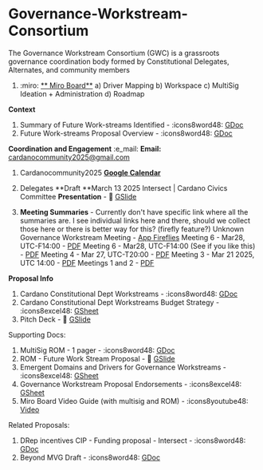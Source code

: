 # Governance-Workstream-Consortium
The Governance Workstream Consortium (GWC) is a grassroots governance coordination body formed by Constitutional Delegates, Alternates, and community members



1. :miro: [** Miro Board**](https://miro.com/app/board/uXjVIZDjWg0=/)
a) Driver Mapping
b) Workspace
c) MultiSig Ideation + Administration
d) Roadmap

**__Context__**
1. Summary of Future Work-streams Identified - :icons8word48: [GDoc](https://docs.google.com/document/d/1BIfPsHhvzEhLxU1wbMxosQn3tQHel_euIzekbFbLjG4)
2. Future Work-streams Proposal Overview - :icons8word48: [GDoc](https://docs.google.com/document/d/1H23-B1Z8gU1qTSPlNfduXle2uKfvLg_0jFw0dquIZ00)

**__Coordination and Engagement__**
:e_mail:  **Email:** cardanocommunity2025@gmail.com

1. Cardanocommunity2025 [**Google Calendar**](https://calendar.google.com/calendar/u/0?cid=Y2FyZGFub2NvbW11bml0eTIwMjVAZ21haWwuY29t)

2. Delegates **Draft **March 13 2025 Intersect | Cardano Civics Committee **Presentation** - :playground_slide: [GSlide](https://docs.google.com/presentation/d/1So4ZDLWAySk1H4QY2k41hDf48-hBckH8ta_ESxtYGbg)

3. **Meeting Summaries** - Currently don't have specific link where all the summaries are. I see individual links here and there, should we collect those here or there is better way for this? (firefly feature?)
Unknown Governance Workstream Meeting - [App Fireflies]( https://app.fireflies.ai/view/Governance-Workstreams::01JPTJQQ9G6F03XE7Q6HTMYY1K)
Meeting 6 - Mar28, UTC-F14:00 - [PDF](https://discord.com/channels/1317113094232870953/1352625662359244880/1355226719765790900)
Meeting 6 - Mar28, UTC-F14:00 (See if you like this) - [PDF](https://discord.com/channels/1317113094232870953/1352625662359244880/1355301688902287410)
Meeting 4 - Mar 27, UTC-T20:00 - [PDF](https://discord.com/channels/1317113094232870953/1352625662359244880/1355074199613472960)
Meeting 3 - Mar 21 2025, UTC 14:00 - [PDF](https://discord.com/channels/1317113094232870953/1352625662359244880/1354841447014207609)
Meetings 1 and 2 - [PDF](https://discord.com/channels/1317113094232870953/1352625662359244880/1352626295573577790)


**__Proposal Info__**
1. Cardano Constitutional Dept Workstreams - :icons8word48: [GDoc](https://docs.google.com/document/d/1ruTWv3qoyxnWSoJ1KpilttozfKQGTq0Ly4CyPpS8YM4)
2. Cardano Constitutional Dept Workstreams Budget Strategy - :icons8excel48: [GSheet](https://docs.google.com/spreadsheets/d/1ArJLvbOjkjFsj8P_KyTnMWNFzYaakJpnE0b9b4Qsbnw)
3. Pitch Deck - :playground_slide: [GSlide](https://docs.google.com/presentation/d/1fEZsi36bsMDerdjZpufPbw8WSTfktrFBzRi_LTASuHE/edit#slide=id.g34ccc24d119_0_579)

Supporting Docs:
1. MultiSig ROM - 1 pager - :icons8word48: [GDoc](https://docs.google.com/document/d/1pB-FreDfQCjlNiVYx3MtMaBfEiz7oXb9iaaDqwLZhbE/edit?usp=sharing)
2. ROM - Future Work Stream Proposal - :playground_slide: [GSlide](https://docs.google.com/presentation/d/1y3Fv_um8oMrZZ5QPV6eJnqU2YOILnnZj2oh65_Hzw-Q/edit?usp=sharing)
3. Emergent Domains and Drivers for Governance Workstreams - :icons8excel48: [GSheet](https://docs.google.com/spreadsheets/d/1wKLVGCTYSQK_xsZPaPIFp4npOzjESb4r6vrICZCFsNw)
4. Governance Workstream Proposal Endorsements - :icons8excel48: [GSheet](https://docs.google.com/spreadsheets/d/1YGDs75fL_eW6T_KW1iOIF2_H6AzKrbm30IVUNQb-anw)
6. Miro Board Video Guide (with multisig and ROM) - :icons8youtube48: [Video](https://youtu.be/IH3cPPnbngY)

Related Proposals:
1. DRep incentives CIP - Funding proposal - Intersect - :icons8word48: [GDoc](https://docs.google.com/document/d/1AOKY7eGzpM72eVDfNqGxAfJVIAXq5767Yjwg2_5tDug)
2. Beyond MVG Draft - :icons8word48: [GDoc](https://docs.google.com/document/d/1zojo0m416LolsHkpC1HF42Gq0ZACulHTtLXmzWnvc_k)
